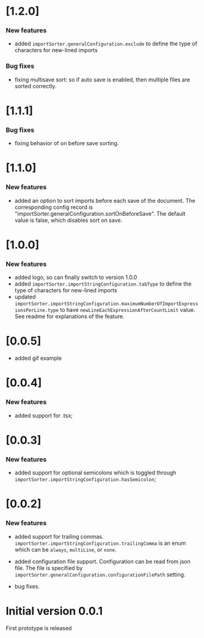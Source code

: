 # [1.2.0]
### New features
* added `importSorter.generalConfiguration.exclude` to define the type of characters for new-lined imports
### Bug fixes
* fixing multisave sort: so if auto save is enabled, then multiple files are sorted correctly.

# [1.1.1]
### Bug fixes
* fixing behavior of on before save sorting.

# [1.1.0]
### New features
* added an option to sort imports before each save of the document. The corresponding config record is "importSorter.generalConfiguration.sortOnBeforeSave". The default value is false, which disables sort on save.

# [1.0.0]
### New features
* added logo, so can finally switch to version 1.0.0
* added `importSorter.importStringConfiguration.tabType` to define the type of characters for new-lined imports
* updated `importSorter.importStringConfiguration.maximumNumberOfImportExpressionsPerLine.type` to have `newLineEachExpressionAfterCountLimit` value. See readme for explanations of the feature.

# [0.0.5]
* added gif example

# [0.0.4]
### New features
* added support for .tsx;

# [0.0.3]
### New features
* added support for optional semicolons which is toggled through `importSorter.importStringConfiguration.hasSemicolon`;

# [0.0.2]
### New features
* added support for trailing commas. `importSorter.importStringConfiguration.trailingComma` is an enum which can be `always`, `multiLine`, or `none`.

* added configuration file support. Configuration can be read from json file. The file is specified by `importSorter.generalConfiguration.configurationFilePath` setting.

* bug fixes.

# Initial version 0.0.1
First prototype is released